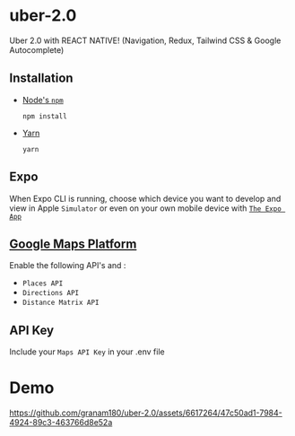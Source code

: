 # uber-2.0
 Uber 2.0 with REACT NATIVE! (Navigation, Redux, Tailwind CSS & Google Autocomplete)

## Installation

- [Node's `npm`](https://nodejs.org/en/download/)

  ```
  npm install
  ```

- [Yarn](https://yarnpkg.com/en/docs/install)

  ```
  yarn
  ```

## Expo
When Expo CLI is running, choose which device you want to develop and view in Apple `Simulator` or even on your own mobile device with [`The Expo App`](https://apps.apple.com/us/app/expo-go/id982107779)

## [Google Maps Platform](https://console.cloud.google.com/apis/)
Enable the following API's and :

- `Places API`
- `Directions API`
- `Distance Matrix API`

## API Key
Include your `Maps API Key` in your .env file

# Demo

https://github.com/granam180/uber-2.0/assets/6617264/47c50ad1-7984-4924-89c3-463766d8e52a
